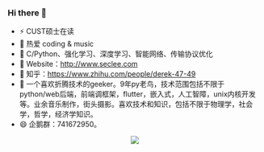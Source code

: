 ### Hi there 👋
<!--
**derekwin/derekwin** is a ✨ _special_ ✨ repository because its `README.md` (this file) appears on your GitHub profile.

Here are some ideas to get you started:

- 🔭 I’m currently working on ...
- 🌱 I’m currently learning ...
- 👯 I’m looking to collaborate on ...
- 🤔 I’m looking for help with ...
- 💬 Ask me about ...
- 📫 How to reach me: ...
- 😄 Pronouns: ...
- ⚡ Fun fact: ...
-->
- ⚡ CUST硕士在读
- 🔭 热爱 coding & music
- 🌱 C/Python、强化学习、深度学习、智能网络、传输协议优化
- 🤔 Website：http://www.seclee.com
- 🌈 知乎：https://www.zhihu.com/people/derek-47-49
- 👯 一个喜欢折腾技术的geeker。9年py老鸟，技术范围包括不限于python/web后端，前端调框架，flutter，嵌入式，人工智障，unix内核开发等。业余音乐制作，街头摄影。喜欢技术和知识，包括不限于物理学，社会学，哲学，经济学知识。
- 😄 企鹅群：741672950。


<div>
<p align="center">
  <a href="https://github.com/derekwin">
  <img src="https://github-readme-stats.vercel.app/api/top-langs/?username=derekwin&layout=compact" />
  </a>
</p>
</div>
